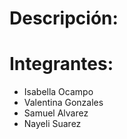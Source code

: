# Descripción:


# Integrantes:

- Isabella Ocampo
- Valentina Gonzales
- Samuel Alvarez
- Nayeli Suarez
